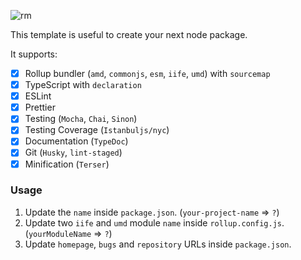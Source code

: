 ![rm](https://user-images.githubusercontent.com/8418700/142704968-e37b9490-7653-4ac0-8dfe-995663ad1a79.jpg)

This template is useful to create your next node package.

It supports:

- [x] Rollup bundler (`amd`, `commonjs`, `esm`, `iife`, `umd`) with `sourcemap`
- [x] TypeScript with `declaration`
- [x] ESLint
- [x] Prettier
- [x] Testing (`Mocha`, `Chai`, `Sinon`)
- [x] Testing Coverage (`Istanbuljs/nyc`)
- [x] Documentation (`TypeDoc`)
- [x] Git (`Husky`, `lint-staged`)
- [x] Minification (`Terser`)

### Usage

1. Update the `name` inside `package.json`. (`your-project-name` => `?`)
2. Update two `iife` and `umd` module `name` inside `rollup.config.js`. (`yourModuleName` => `?`)
3. Update `homepage`, `bugs` and `repository` URLs inside `package.json`.
